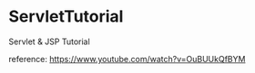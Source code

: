 # ServletTutorial
Servlet &amp; JSP Tutorial

reference: https://www.youtube.com/watch?v=OuBUUkQfBYM
